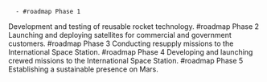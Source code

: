       - #roadmap Phase 1
  Development and testing of reusable rocket technology.
       #roadmap Phase 2
  Launching and deploying satellites for commercial and government customers.
       #roadmap Phase 3
  Conducting resupply missions to the International Space Station.
       #roadmap Phase 4
  Developing and launching crewed missions to the International Space Station.
       #roadmap Phase 5
  Establishing a sustainable presence on Mars.

